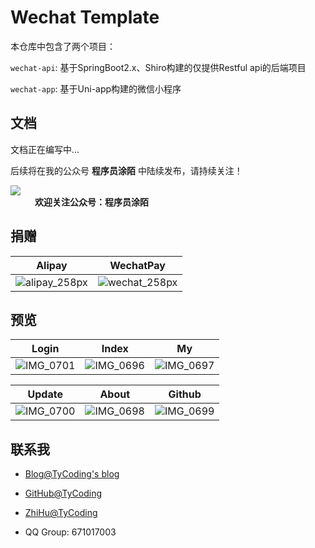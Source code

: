 # Wechat Template

本仓库中包含了两个项目：

`wechat-api`: 基于SpringBoot2.x、Shiro构建的仅提供Restful api的后端项目

`wechat-app`: 基于Uni-app构建的微信小程序



## 文档

文档正在编写中...



后续将在我的公众号 **程序员涂陌** 中陆续发布，请持续关注！

<div style="width:260px;">
  <img src="https://tycoding.cn/cdn/qrcode_for_gh.jpg">
  <div style="font-size: 14px;font-weight: bold;" align="center">
    欢迎关注公众号：程序员涂陌
  </div>
</div>







## 捐赠

| Alipay                                                     | WechatPay                                                  |
| ---------------------------------------------------------- | ---------------------------------------------------------- |
| ![alipay_258px](http://cdn.tycoding.cn/20200610132929.png) | ![wechat_258px](http://cdn.tycoding.cn/20200610132940.png) |



## 预览

| Login                                                  | Index                                                  | My                                                     |
| ------------------------------------------------------ | ------------------------------------------------------ | ------------------------------------------------------ |
| ![IMG_0701](http://cdn.tycoding.cn/20200610182506.PNG) | ![IMG_0696](http://cdn.tycoding.cn/20200610182520.PNG) | ![IMG_0697](http://cdn.tycoding.cn/20200610182533.PNG) |

| Update                                                 | About                                                  | Github                                                 |
| ------------------------------------------------------ | ------------------------------------------------------ | ------------------------------------------------------ |
| ![IMG_0700](http://cdn.tycoding.cn/20200610182651.PNG) | ![IMG_0698](http://cdn.tycoding.cn/20200610182613.PNG) | ![IMG_0699](http://cdn.tycoding.cn/20200610182628.PNG) |



## 联系我

- [Blog@TyCoding's blog](http://www.tycoding.cn)

- [GitHub@TyCoding](https://github.com/TyCoding)

- [ZhiHu@TyCoding](https://www.zhihu.com/people/tomo-83-82/activities)

- QQ Group: 671017003

